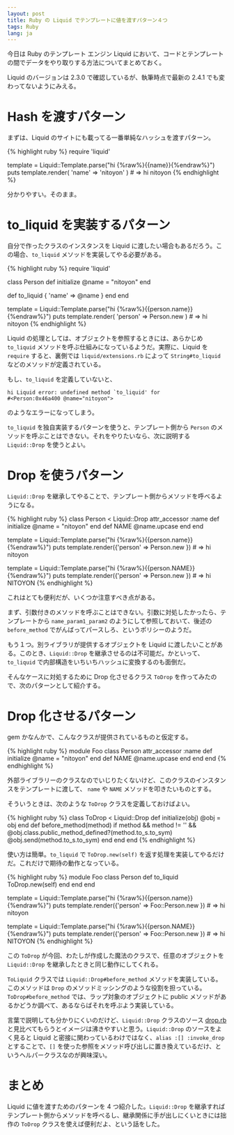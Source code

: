 ```yaml
---
layout: post
title: Ruby の Liquid でテンプレートに値を渡すパターン４つ
tags: Ruby
lang: ja
---
```

今日は Ruby のテンプレート エンジン Liquid において、コードとテンプレートの間でデータをやり取りする方法についてまとめておく。

Liquid のバージョンは 2.3.0 で確認しているが、執筆時点で最新の 2.4.1 でも変わってないようにみえる。


Hash を渡すパターン
===================

まずは、Liquid のサイトにも載ってる一番単純なハッシュを渡すパターン。

{% highlight ruby %}
require 'liquid'

template = Liquid::Template.parse("hi {%raw%}{{name}}{%endraw%}")
puts template.render( 'name' => 'nitoyon' ) # => hi nitoyon
{% endhighlight %}

分かりやすい。そのまま。


to_liquid を実装するパターン
============================

自分で作ったクラスのインスタンスを Liquid に渡したい場合もあるだろう。この場合、`to_liquid` メソッドを実装してやる必要がある。

{% highlight ruby %}
require 'liquid'

class Person
  def initialize
    @name = "nitoyon"
  end

  def to_liquid
    { 'name' => @name }
  end
end

template = Liquid::Template.parse("hi {%raw%}{{person.name}}{%endraw%}")
puts template.render( 'person' => Person.new ) # => hi nitoyon
{% endhighlight %}

Liquid の処理としては、オブジェクトを参照するときには、あらかじめ `to_liquid` メソッドを呼ぶ仕組みになっているようだ。実際に、Liquid を `require` すると、裏側では `liquid/extensions.rb` によって `String#to_liquid` などのメソッドが定義されている。

もし、`to_liquid` を定義していないと、

    hi Liquid error: undefined method `to_liquid' for 
    #<Person:0x46a400 @name="nitoyon">

のようなエラーになってしまう。

`to_liquid` を独自実装するパターンを使うと、テンプレート側から `Person` のメソッドを呼ぶことはできない。それをやりたいなら、次に説明する `Liquid::Drop` を使うとよい。


Drop を使うパターン
===================

`Liquid::Drop` を継承してやることで、テンプレート側からメソッドを呼べるようになる。

{% highlight ruby %}
class Person < Liquid::Drop
  attr_accessor :name
  def initialize
    @name = "nitoyon"
  end
  def NAME
    @name.upcase
  end
end

template = Liquid::Template.parse("hi {%raw%}{{person.name}}{%endraw%}")
puts template.render({'person' => Person.new })  # => hi nitoyon

template = Liquid::Template.parse("hi {%raw%}{{person.NAME}}{%endraw%}")
puts template.render({'person' => Person.new })  # => hi NITOYON
{% endhighlight %}

これはとても便利だが、いくつか注意すべき点がある。

まず、引数付きのメソッドを呼ぶことはできない。引数に対処したかったら、テンプレートから `name_param1_param2` のようにして参照しておいて、後述の `before_method` でがんばってパースしろ、というポリシーのようだ。

もう１つ。別ライブラリが提供するオブジェクトを Liquid に渡したいことがある。このとき、`Liquid::Drop` を継承させるのは不可能だ。かといって、`to_liquid` で内部構造をいちいちハッシュに変換するのも面倒だ。

そんなケースに対処するために Drop 化させるクラス `ToDrop` を作ってみたので、次のパターンとして紹介する。


Drop 化させるパターン
=====================

gem かなんかで、こんなクラスが提供されているものと仮定する。

{% highlight ruby %}
module Foo
  class Person
    attr_accessor :name
    def initialize
      @name = "nitoyon"
    end
    def NAME
      @name.upcase
    end
  end
end
{% endhighlight %}

外部ライブラリーのクラスなのでいじりたくないけど、このクラスのインスタンスをテンプレートに渡して、 `name` や `NAME` メソッドを叩きたいものとする。

そういうときは、次のような `ToDrop` クラスを定義しておけばよい。

{% highlight ruby %}
class ToDrop < Liquid::Drop
  def initialize(obj)
    @obj = obj
  end
  def before_method(method)
    if method && method != '' && @obj.class.public_method_defined?(method.to_s.to_sym)
      @obj.send(method.to_s.to_sym)
    end
  end
end
{% endhighlight %}

使い方は簡単。`to_liquid` で `ToDrop.new(self)` を返す処理を実装してやるだけだ。これだけで期待の動作となっている。

{% highlight ruby %}
module Foo
  class Person
    def to_liquid
      ToDrop.new(self)
    end
  end
end

template = Liquid::Template.parse("hi {%raw%}{{person.name}}{%endraw%}")
puts template.render({'person' => Foo::Person.new }) # => hi nitoyon

template = Liquid::Template.parse("hi {%raw%}{{person.NAME}}{%endraw%}")
puts template.render({'person' => Foo::Person.new }) # => hi NITOYON
{% endhighlight %}

この `ToDrop` が今回、わたしが作成した魔法のクラスで、任意のオブジェクトを `Liquid::Drop` を継承したときと同じ動作にしてくれる。

`ToLiquid` クラスでは `Liquid::Drop#before_method` メソッドを実装している。このメソッドは `Drop` のメソッドミッシングのような役割を担っている。`ToDrop#before_method` では、ラップ対象のオブジェクトに public メソッドがあるかどうか調べて、あるならばそれを呼ぶよう実装している。

言葉で説明しても分かりにくいのだけど、`Liquid::Drop` クラスのソース [drop.rb](https://github.com/Shopify/liquid/blob/master/lib/liquid/drop.rb) と見比べてもらうとイメージは沸きやすいと思う。`Liquid::Drop` のソースをよく見ると Liquid と密接に関わっているわけではなく、`alias :[] :invoke_drop` とすることで、`[]` を使った参照をメソッド呼び出しに置き換えているだけ、というヘルパークラスなのが興味深い。


まとめ
======

Liquid に値を渡すためのパターンを 4 つ紹介した。`Liquid::Drop` を継承すればテンプレート側からメソッドを呼べるし、継承関係に手が出しにくいときには拙作の `ToDrop` クラスを使えば便利だよ、という話をした。